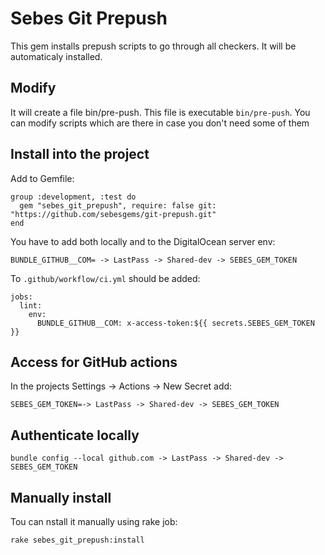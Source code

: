 # Sebes Git Prepush

This gem installs prepush scripts to go through all checkers. 
It will be automaticaly installed.

## Modify

It will create a file bin/pre-push. This file is executable `bin/pre-push`.
You can modify scripts which are there in case you don't need some of them 


## Install into the project
Add to Gemfile:
```
group :development, :test do
  gem "sebes_git_prepush", require: false git: "https://github.com/sebesgems/git-prepush.git"
end
```
You have to add both locally and to the DigitalOcean server env:
```
BUNDLE_GITHUB__COM= -> LastPass -> Shared-dev -> SEBES_GEM_TOKEN
```
To `.github/workflow/ci.yml` should be added:
```
jobs:
  lint:
    env:
      BUNDLE_GITHUB__COM: x-access-token:${{ secrets.SEBES_GEM_TOKEN }}
```

## Access for GitHub actions 

In the projects Settings -> Actions -> New Secret add:

```
SEBES_GEM_TOKEN=-> LastPass -> Shared-dev -> SEBES_GEM_TOKEN
```

## Authenticate locally

```
bundle config --local github.com -> LastPass -> Shared-dev -> SEBES_GEM_TOKEN
```


## Manually install

Tou can nstall it manually using rake job:

```
rake sebes_git_prepush:install
```
